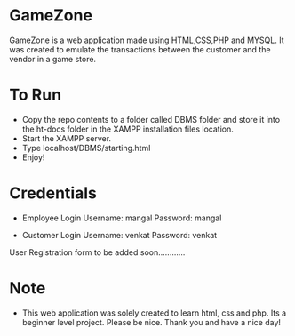 # GameZone

GameZone is a web application made using HTML,CSS,PHP and MYSQL. It was created to emulate the transactions between the customer and the vendor in a game store.


 # To Run
  - Copy the repo contents to a folder called DBMS folder and store it into the ht-docs folder in the XAMPP installation files location.
  - Start the XAMPP server.
  - Type localhost/DBMS/starting.html
  - Enjoy!

 # Credentials
   - Employee Login
      Username: mangal
      Password: mangal

   - Customer Login 
      Username: venkat
      Password: venkat


 User Registration form to be added soon............
 
# Note
  - This web application was solely created to learn html, css and php. Its a beginner level project. Please be nice. Thank you and have a nice day!